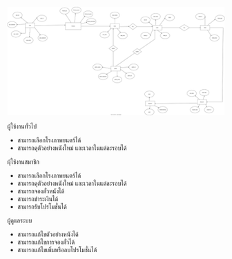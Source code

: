 ![Diagram](./README_src/Untitled%20Diagram.drawio.svg)

ผู้ใช้งานทั่วไป
 - สามารถเลือกโรงภาพยนตร์ได้
 - สามารถดุตัวอย่างหนังใหม่ และเวลาในแต่ละรอบได้

ผุ้ใช้งานสมาชิก
 - สามารถเลือกโรงภาพยนตร์ได้
 - สามารถดุตัวอย่างหนังใหม่ และเวลาในแต่ละรอบได้
 - สามารถจองตั๋วหนังได้
 - สามารถชำระเงินได้
 - สามารถรับโปรโมชั่นได้

ผู้ดูแลระบบ
 - สามารถแก้ไขตัวอย่างหนังได้
 - สามารถแก้ไขการจองตั๋วได้
 - สามารถแก้ไขเพิ่มหรือลบโปรโมชั่นได้
